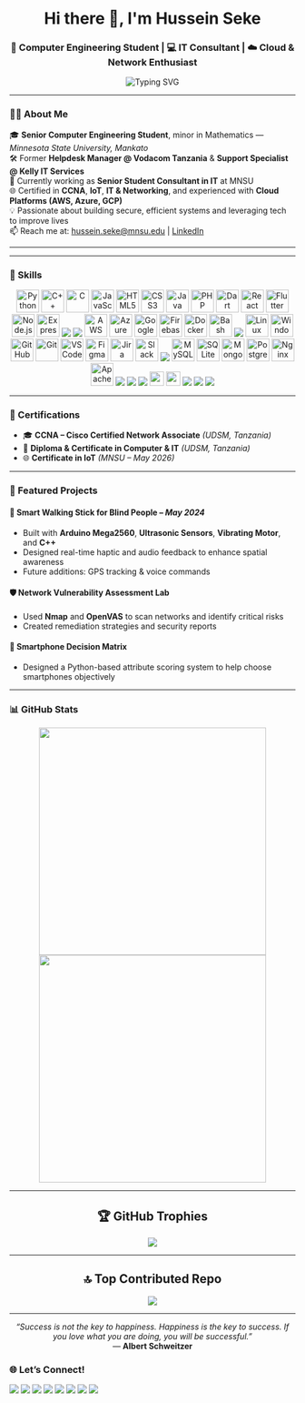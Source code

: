 <h1 align="center">Hi there 👋, I'm Hussein Seke</h1>
<h3 align="center">🔧 Computer Engineering Student | 💻 IT Consultant | ☁️ Cloud & Network Enthusiast</h3>

<p align="center">
  <img src="https://readme-typing-svg.demolab.com?font=Fira+Code&size=22&pause=1000&center=true&vCenter=true&width=500&lines=Tech+Passionate+%7C+Problem+Solver+%7C+Self-Learner;Cybersecurity+%7C+Networking+%7C+Cloud+Computing;Senior+IT+Consultant+%7C+Engineering+Future+Solutions" alt="Typing SVG" />
</p>

---

### 👨‍💻 About Me

🎓 **Senior Computer Engineering Student**, minor in Mathematics — *Minnesota State University, Mankato*  
🛠️ Former **Helpdesk Manager @ Vodacom Tanzania** & **Support Specialist @ Kelly IT Services**  
💼 Currently working as **Senior Student Consultant in IT** at MNSU  
🌐 Certified in **CCNA**, **IoT**, **IT & Networking**, and experienced with **Cloud Platforms (AWS, Azure, GCP)**  
💡 Passionate about building secure, efficient systems and leveraging tech to improve lives  
📫 Reach me at: [hussein.seke@mnsu.edu](mailto:hussein.seke@mnsu.edu) | [LinkedIn](https://www.linkedin.com/in/hseke)

---

---

### 🧠 Skills

<p align="center">
  <!-- Programming Languages -->
  <img src="https://cdn.jsdelivr.net/gh/devicons/devicon/icons/python/python-original.svg" width="40" alt="Python"/>
  <img src="https://cdn.jsdelivr.net/gh/devicons/devicon/icons/cplusplus/cplusplus-original.svg" width="40" alt="C++"/>
  <img src="https://cdn.jsdelivr.net/gh/devicons/devicon/icons/c/c-original.svg" width="40" alt="C"/>
  <img src="https://cdn.jsdelivr.net/gh/devicons/devicon/icons/javascript/javascript-original.svg" width="40" alt="JavaScript"/>
  <img src="https://cdn.jsdelivr.net/gh/devicons/devicon/icons/html5/html5-original.svg" width="40" alt="HTML5"/>
  <img src="https://cdn.jsdelivr.net/gh/devicons/devicon/icons/css3/css3-original.svg" width="40" alt="CSS3"/>
  <img src="https://cdn.jsdelivr.net/gh/devicons/devicon/icons/java/java-original.svg" width="40" alt="Java"/>
  <img src="https://cdn.jsdelivr.net/gh/devicons/devicon/icons/php/php-original.svg" width="40" alt="PHP"/>
  <img src="https://cdn.jsdelivr.net/gh/devicons/devicon/icons/dart/dart-original.svg" width="40" alt="Dart"/>

  <!-- Frameworks & Libraries -->
  <img src="https://cdn.jsdelivr.net/gh/devicons/devicon/icons/react/react-original.svg" width="40" alt="React"/>
  <img src="https://cdn.jsdelivr.net/gh/devicons/devicon/icons/flutter/flutter-original.svg" width="40" alt="Flutter"/>
  <img src="https://cdn.jsdelivr.net/gh/devicons/devicon/icons/nodejs/nodejs-original.svg" width="40" alt="Node.js"/>
  <img src="https://cdn.jsdelivr.net/gh/devicons/devicon/icons/express/express-original.svg" width="40" alt="Express.js"/>
  <img src="https://img.shields.io/badge/.NET-5C2D91?style=for-the-badge&logo=.net&logoColor=white"/>
  <img src="https://img.shields.io/badge/Qt-%23217346.svg?style=for-the-badge&logo=Qt&logoColor=white"/>

  <!-- Cloud & DevOps -->
  <img src="https://cdn.jsdelivr.net/gh/devicons/devicon/icons/amazonwebservices/amazonwebservices-original.svg" width="40" alt="AWS"/>
  <img src="https://cdn.jsdelivr.net/gh/devicons/devicon/icons/azure/azure-original.svg" width="40" alt="Azure"/>
  <img src="https://cdn.jsdelivr.net/gh/devicons/devicon/icons/googlecloud/googlecloud-original.svg" width="40" alt="Google Cloud"/>
  <img src="https://cdn.jsdelivr.net/gh/devicons/devicon/icons/firebase/firebase-plain.svg" width="40" alt="Firebase"/>
  <img src="https://cdn.jsdelivr.net/gh/devicons/devicon/icons/docker/docker-original.svg" width="40" alt="Docker"/>
  <img src="https://cdn.jsdelivr.net/gh/devicons/devicon/icons/bash/bash-original.svg" width="40" alt="Bash"/>
  <img src="https://img.shields.io/badge/AWS-%23FF9900.svg?style=for-the-badge&logo=amazon-aws&logoColor=white"/>

  <!-- Systems & Tools -->
  <img src="https://cdn.jsdelivr.net/gh/devicons/devicon/icons/linux/linux-original.svg" width="40" alt="Linux"/>
  <img src="https://cdn.jsdelivr.net/gh/devicons/devicon/icons/windows8/windows8-original.svg" width="40" alt="Windows"/>
  <img src="https://cdn.jsdelivr.net/gh/devicons/devicon/icons/github/github-original.svg" width="40" alt="GitHub"/>
  <img src="https://cdn.jsdelivr.net/gh/devicons/devicon/icons/git/git-original.svg" width="40" alt="Git"/>
  <img src="https://cdn.jsdelivr.net/gh/devicons/devicon/icons/vscode/vscode-original.svg" width="40" alt="VSCode"/>
  <img src="https://cdn.jsdelivr.net/gh/devicons/devicon/icons/figma/figma-original.svg" width="40" alt="Figma"/>
  <img src="https://cdn.jsdelivr.net/gh/devicons/devicon/icons/jira/jira-original.svg" width="40" alt="Jira"/>
  <img src="https://cdn.jsdelivr.net/gh/devicons/devicon/icons/slack/slack-original.svg" width="40" alt="Slack"/>
  <img src="https://img.shields.io/badge/github-%23121011.svg?style=for-the-badge&logo=github&logoColor=white"/>


  <!-- Databases -->
  <img src="https://cdn.jsdelivr.net/gh/devicons/devicon/icons/mysql/mysql-original.svg" width="40" alt="MySQL"/>
  <img src="https://cdn.jsdelivr.net/gh/devicons/devicon/icons/sqlite/sqlite-original.svg" width="40" alt="SQLite"/>
  <img src="https://cdn.jsdelivr.net/gh/devicons/devicon/icons/mongodb/mongodb-original.svg" width="40" alt="MongoDB"/>
  <img src="https://cdn.jsdelivr.net/gh/devicons/devicon/icons/postgresql/postgresql-original.svg" width="40" alt="PostgreSQL"/>


  <!-- Networking & Security -->

  <img src="https://cdn.jsdelivr.net/gh/devicons/devicon/icons/nginx/nginx-original.svg" width="40" alt="Nginx"/>
  <img src="https://cdn.jsdelivr.net/gh/devicons/devicon/icons/apache/apache-original.svg" width="40" alt="Apache"/>
  <img src="https://img.shields.io/badge/cisco-%23049fd9.svg?style=for-the-badge&logo=cisco&logoColor=black"/>

  <!-- Design & Adobe -->
  <img src="https://img.shields.io/badge/adobe-%23FF0000.svg?style=for-the-badge&logo=adobe&logoColor=white"/>
  <img src="https://img.shields.io/badge/adobe%20photoshop-%2331A8FF.svg?style=for-the-badge&logo=adobe%20photoshop&logoColor=white"/>

  <!-- Office & Communication -->
  <img src="https://img.shields.io/badge/Microsoft_Office-D83B01?style=for-the-badge&logo=microsoft-office&logoColor=white" height="25"/>
  <img src="https://img.shields.io/badge/Microsoft_Teams-6264A7?style=for-the-badge&logo=microsoft-teams&logoColor=white" height="25"/>
    <img src="https://img.shields.io/badge/jira-%230A0FFF.svg?style=for-the-badge&logo=jira&logoColor=white"/>
      <img src="https://img.shields.io/badge/mysql-4479A1.svg?style=for-the-badge&logo=mysql&logoColor=white"/>
  <img src="https://img.shields.io/badge/Microsoft%20SQL%20Server-CC2927?style=for-the-badge&logo=microsoft%20sql%20server&logoColor=white"/>
</p>

---


### 🧩 Certifications

- 🎓 **CCNA – Cisco Certified Network Associate** *(UDSM, Tanzania)*
- 📃 **Diploma & Certificate in Computer & IT** *(UDSM, Tanzania)*
- 🌐 **Certificate in IoT** *(MNSU – May 2026)*

---

### 💼 Featured Projects

#### 🦯 Smart Walking Stick for Blind People – *May 2024*
- Built with **Arduino Mega2560**, **Ultrasonic Sensors**, **Vibrating Motor**, and **C++**
- Designed real-time haptic and audio feedback to enhance spatial awareness
- Future additions: GPS tracking & voice commands

#### 🛡️ Network Vulnerability Assessment Lab
- Used **Nmap** and **OpenVAS** to scan networks and identify critical risks
- Created remediation strategies and security reports

#### 📱 Smartphone Decision Matrix
- Designed a Python-based attribute scoring system to help choose smartphones objectively

---

### 📊 GitHub Stats

<p align="center">
  <img width="400" src="https://github-readme-stats.vercel.app/api?username=Seke-Hussein&theme=tokyonight&hide_border=true&include_all_commits=false&count_private=false" />
  <img width="400" src="https://nirzak-streak-stats.vercel.app/?user=Seke-Hussein&theme=dark&hide_border=false" />
</p>


---

<h2 align="center">🏆 GitHub Trophies</h2>

<p align="center">
  <img src="https://github-profile-trophy.vercel.app/?username=Seke-Hussein&theme=radical&no-frame=false&no-bg=true&margin-w=4" />
</p>

---

<h2 align="center">🔝 Top Contributed Repo</h2>

<p align="center">
  <img src="https://github-contributor-stats.vercel.app/api?username=Seke-Hussein&limit=5&theme=dark&combine_all_yearly_contributions=true" />
</p>

---

<p align="center">
  <em>“Success is not the key to happiness. Happiness is the key to success. If you love what you are doing, you will be successful.”</em><br/>
  — <strong>Albert Schweitzer</strong>
</p>

<!-- Proudly created with GPRM ( https://gprm.itsvg.in ) -->


### 🌐 Let’s Connect!

<p align="center">
  
  <a href="https://github.com/Seke-Hussein"><img src="https://img.shields.io/badge/GitHub-000000?style=for-the-badge&logo=github&logoColor=white"></a>
  <a href="https://facebook.com/htamim2/"><img src="https://img.shields.io/badge/Facebook-%231877F2.svg?logo=Facebook&logoColor=white" /></a>
  <a href="https://instagram.com/_tamim.Official/"><img src="https://img.shields.io/badge/Instagram-%23E4405F.svg?logo=Instagram&logoColor=white" /></a>
  <a href="https://linkedin.com/in/hseke/"><img src="https://img.shields.io/badge/LinkedIn-%230077B5.svg?logo=linkedin&logoColor=white" /></a>
  <a href="https://tiktok.com/@tamim__225"><img src="https://img.shields.io/badge/TikTok-%23000000.svg?logo=TikTok&logoColor=white" /></a>
  <a href="https://x.com/_tamim.official/"><img src="https://img.shields.io/badge/X-black.svg?logo=X&logoColor=white" /></a>
  <a href="https://.youtube.com/@Dr.Tamim_225"><img src="https://img.shields.io/badge/YouTube-%23FF0000.svg?logo=YouTube&logoColor=white" /></a>
  <a href="mailto:hussein.seke@mnsu.edu"><img src="https://img.shields.io/badge/Email-D14836?logo=gmail&logoColor=white" /></a>
</p>
